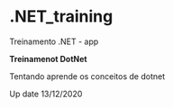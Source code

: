# .NET_training
 Treinamento .NET - app
 
 **Treinamenot DotNet**

 Tentando aprende os conceitos de dotnet
 
 Up date 13/12/2020
